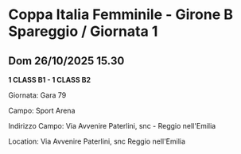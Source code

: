 

# Coppa Italia Femminile  - Girone B Spareggio / Giornata 1

## Dom 26/10/2025 15.30

<strong>1 CLASS B1 - 1 CLASS B2</strong>

Giornata: Gara 79

Campo: Sport Arena 

Indirizzo Campo:  Via Avvenire Paterlini, snc - Reggio nell'Emilia

Location:  Via Avvenire Paterlini, snc Reggio nell'Emilia

